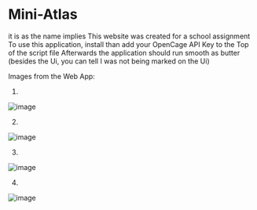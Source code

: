 # Mini-Atlas
it is as the name implies
This website was created for a school assignment 
To use this application, install than add your OpenCage API Key to the Top of the script file
Afterwards the application should run smooth as butter (besides the Ui, you can tell I was not being marked on the Ui)

Images from the Web App:

1.

![image](https://github.com/user-attachments/assets/2f693cdd-94f7-4e57-b140-c235c30631a6) 

2. 

![image](https://github.com/user-attachments/assets/05f934f4-35c2-441e-82c9-928bceddf780)

3. 

![image](https://github.com/user-attachments/assets/7046a567-762f-48eb-ab31-4cec2aed09b9)

4. 

![image](https://github.com/user-attachments/assets/177e6159-8072-467a-bd12-ff339babb705)



